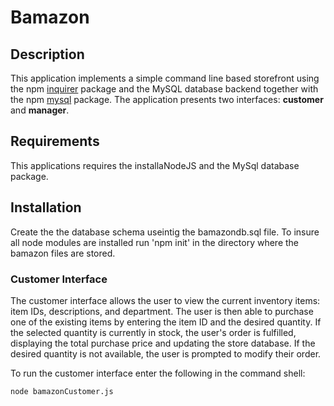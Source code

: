 # Bamazon

## Description

This application implements a simple command line based storefront using the npm [inquirer](https://www.npmjs.com/package/inquirer) package and the MySQL database backend together with the npm [mysql](https://www.npmjs.com/package/mysql) package. The application presents two interfaces: **customer** and **manager**.
## Requirements

This applications requires the installaNodeJS and the MySql database package.

## Installation

Create the the database schema useintig the bamazondb.sql file. To insure all node modules are installed run 'npm init' in the directory where the bamazon files are stored.

### Customer Interface

The customer interface allows the user to view the current inventory items: item IDs, descriptions, and department. The user is then able to purchase one of the existing items by entering the item ID and the desired quantity. If the selected quantity is currently in stock, the user's order is fulfilled, displaying the total purchase price and updating the store database. If the desired quantity is not available, the user is prompted to modify their order.

To run the customer interface enter the following in the command shell:

	
	node bamazonCustomer.js